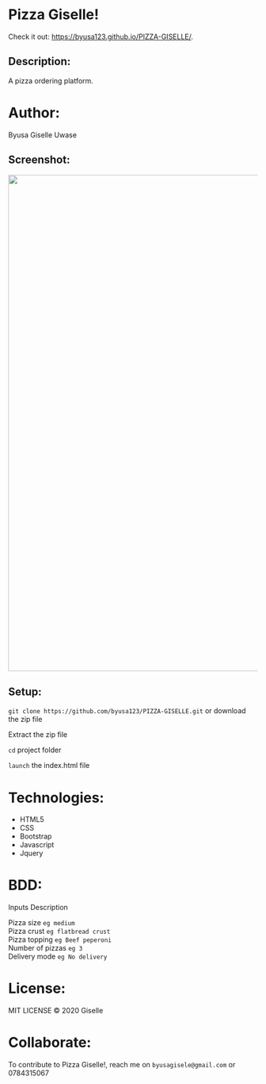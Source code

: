 # Pizza Giselle!
Check it out: https://byusa123.github.io/PIZZA-GISELLE/.


## Description: 
A pizza ordering platform.

# Author:
Byusa  Giselle Uwase

## Screenshot:
<img src="" width="1000">

## Setup:
`git clone https://github.com/byusa123/PIZZA-GISELLE.git` or download the zip file

Extract the zip file

`cd` project folder

`launch` the index.html file

# Technologies:
* HTML5
* CSS
* Bootstrap
* Javascript
* Jquery

# BDD:
 Inputs   Description 


 Pizza size      `eg medium`   
 Pizza crust     `eg flatbread crust`   
Pizza topping     `eg Beef peperoni`  
Number of pizzas    `eg 3`   
Delivery mode    `eg No delivery`   

# License:
MIT LICENSE &copy; 2020  Giselle

# Collaborate:
To contribute to Pizza Giselle!, reach me on `byusagisele@gmail.com` or 0784315067
